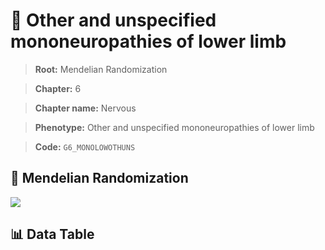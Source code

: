 # 🧪 Other and unspecified mononeuropathies of lower limb

> **Root:** Mendelian Randomization

> **Chapter:** 6  

> **Chapter name:** Nervous

> **Phenotype:** Other and unspecified mononeuropathies of lower limb  

> **Code:** `G6_MONOLOWOTHUNS`

## 🧬 Mendelian Randomization  

<img src="/MR/Figures/Forward/G6_MONOLOWOTHUNS.png"/>

## 📊 Data Table

<CsvTableMRF src="/MR/Data/Forward/G6_MONOLOWOTHUNS.csv"/>
